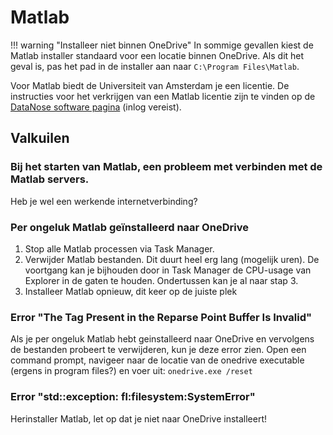 # Matlab

!!! warning "Installeer niet binnen OneDrive"
    In sommige gevallen kiest de Matlab installer standaard voor een locatie binnen OneDrive. Als dit het geval is, pas het pad in de installer aan naar `C:\Program Files\Matlab`.

Voor Matlab biedt de Universiteit van Amsterdam je een licentie. De instructies voor het verkrijgen van een Matlab licentie zijn te vinden op de [DataNose software pagina](https://datanose.nl/#byod) (inlog vereist).

## Valkuilen

### Bij het starten van Matlab, een probleem met verbinden met de Matlab servers.

Heb je wel een werkende internetverbinding?

### Per ongeluk Matlab geïnstalleerd naar OneDrive

1. Stop alle Matlab processen via Task Manager.
2. Verwijder Matlab bestanden. Dit duurt heel erg lang (mogelijk uren). De voortgang kan je bijhouden door in Task Manager de CPU-usage van Explorer in de gaten te houden. Ondertussen kan je al naar stap 3.
3. Installeer Matlab opnieuw, dit keer op de juiste plek

### Error "The Tag Present in the Reparse Point Buffer Is Invalid"

Als je per ongeluk Matlab hebt geinstalleerd naar OneDrive en vervolgens de bestanden probeert te verwijderen, kun je deze error zien. Open een command prompt, navigeer naar de locatie van de onedrive executable (ergens in program files?) en voer uit: `onedrive.exe /reset`

### Error "std::exception: fl:filesystem:SystemError"

Herinstaller Matlab, let op dat je niet naar OneDrive installeert!
